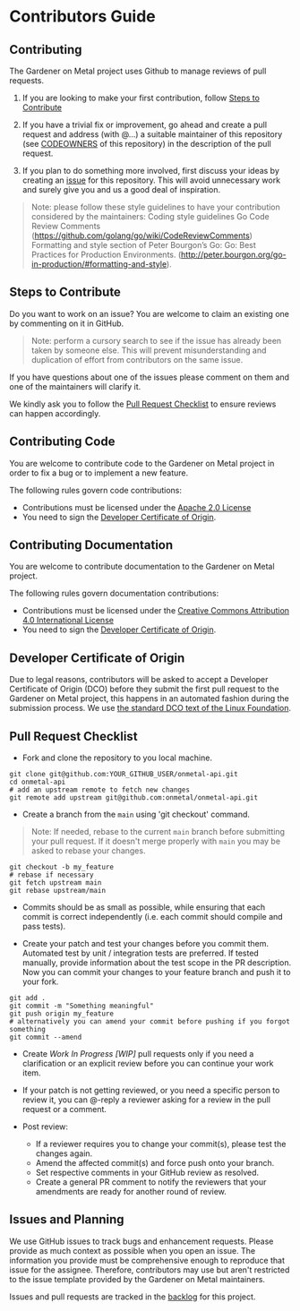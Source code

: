 # Contributors Guide

## Contributing 

The Gardener on Metal project uses Github to manage reviews of pull requests.

1. If you are looking to make your first contribution, follow [Steps to Contribute](#steps-to-contribute)

2. If you have a trivial fix or improvement, go ahead and create a pull request and
address (with @...) a suitable maintainer of this repository 
(see [CODEOWNERS](https://raw.githubusercontent.com/onmetal/onmetal-api/main/CODEOWNERS) 
of this repository) in the description of the pull request.

3. If you plan to do something more involved, first discuss your ideas by creating an 
[issue](https://github.com/onmetal/onmetal-api/issues) for this repository. This will avoid unnecessary work and surely give you 
and us a good deal of inspiration.

> Note: please follow these style guidelines to have your contribution considered by the maintainers:
Coding style guidelines Go Code Review Comments (https://github.com/golang/go/wiki/CodeReviewComments)
Formatting and style section of Peter Bourgon’s Go: Go: Best Practices for Production Environments. (http://peter.bourgon.org/go-in-production/#formatting-and-style).

## Steps to Contribute

Do you want to work on an issue?  You are welcome to claim an existing one by commenting on it in GitHub. 
>Note: perform a cursory search to see if the issue has already been taken by someone else. 
This will prevent misunderstanding and duplication of  effort from contributors on the same issue.

If you have questions about one of the issues please comment on them and one of the 
maintainers will clarify it.

We kindly ask you to follow the [Pull Request Checklist](#pull-request-checklist) to ensure reviews can happen accordingly.

## Contributing Code

You are welcome to contribute code to the Gardener on Metal project in order to fix a bug or to implement a new feature.

The following rules govern code contributions:

* Contributions must be licensed under the [Apache 2.0 License](http://www.apache.org/licenses/LICENSE-2.0)
* You need to sign the [Developer Certificate of Origin](#developer-certificate-of-origin).

## Contributing Documentation

You are welcome to contribute documentation to the Gardener on Metal project.

The following rules govern documentation contributions:

* Contributions must be licensed under the [Creative Commons Attribution 4.0 International License](https://creativecommons.org/licenses/by/4.0/legalcode)
* You need to sign the [Developer Certificate of Origin](#developer-certificate-of-origin).

## Developer Certificate of Origin

Due to legal reasons, contributors will be asked to accept a Developer Certificate of Origin (DCO) before they submit 
the first pull request to the Gardener on Metal project, this happens in an automated fashion during the submission 
process. We use [the standard DCO text of the Linux Foundation](https://developercertificate.org/).

## Pull Request Checklist

* Fork and clone the repository to you local machine.

```shell
git clone git@github.com:YOUR_GITHUB_USER/onmetal-api.git
cd onmetal-api
# add an upstream remote to fetch new changes
git remote add upstream git@github.com:onmetal/onmetal-api.git
```

* Create a branch from the `main`  using 'git checkout' command. 
> Note:  If needed, rebase to the current `main` branch before submitting  your pull request. If it doesn't merge properly  with `main` you may be asked to rebase your changes.

```shell
git checkout -b my_feature
# rebase if necessary
git fetch upstream main
git rebase upstream/main
```

* Commits should be as small as possible, while ensuring that each commit is correct independently 
(i.e. each commit should compile and pass tests).

*  Create your patch and test your changes  before you commit them. Automated test by unit / integration tests are preferred. 
If tested manually, provide information about the test scope in the PR description. Now you can commit
your changes to your feature branch and push it to your fork.

```shell
git add .
git commit -m "Something meaningful"
git push origin my_feature
# alternatively you can amend your commit before pushing if you forgot something
git commit --amend
```

* Create _Work In Progress [WIP]_ pull requests only if you need a clarification or an explicit review before you can 
continue your work item.

* If your patch is not getting reviewed, or you need a specific person to review it, you can @-reply a reviewer asking 
for a review in the pull request or a comment.

* Post review:
    * If a reviewer requires you to change your commit(s), please test the changes again.
    * Amend the affected commit(s) and force push onto your branch.
    * Set respective comments in your GitHub review as resolved.
    * Create a general PR comment to notify the reviewers that your amendments are ready for another round of review.

## Issues and Planning

We use GitHub issues to track bugs and enhancement requests. Please provide as much context as possible when you open 
an issue. The information you provide must be comprehensive enough to reproduce that issue for the assignee. 
Therefore, contributors may use but aren't restricted to the issue template provided by the Gardener on Metal maintainers.

Issues and pull requests are tracked in the [backlog](https://github.com/onmetal/onmetal-api/projects/1) for this project.
